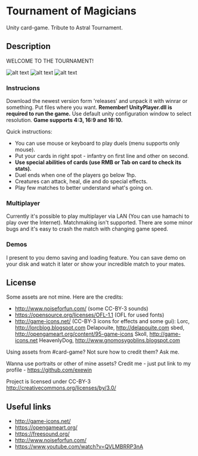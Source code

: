 # Tournament of Magicians

Unity card-game. Tribute to Astral Tournament.

## Description

WELCOME TO THE TOURNAMENT!

![alt text](https://github.com/exewin/card-game/blob/master/prev1.png)
![alt text](https://github.com/exewin/card-game/blob/master/prev2.png)
![alt text](https://github.com/exewin/card-game/blob/master/prev3.png)


### Instrucions


  Download the newest version form 'releases' and unpack it with winrar or something. Put files where you want. 
**Remember! UnityPlayer.dll is required to run the game.**
Use default unity configuration window to select resolution.
**Game supports 4:3, 16:9 and 16:10.**

Quick instructions:
* You can use mouse or keyboard to play duels (menu supports only mouse).
* Put your cards in right spot - infantry on first line and other on second.
* **Use special abilities of cards (use RMB or Tab on card to check its stats).**
* Duel ends when one of the players go below 1hp.
* Creatures can attack, heal, die and do special effects.
* Play few matches to better understand what's going on.


### Multiplayer

  Currently it's possible to play multiplayer via LAN (You can use hamachi to play over the Internet). Matchmaking isn't supported. There are some minor bugs and it's easy to crash the match with changing game speed. 

### Demos

  I present to you demo saving and loading feature. You can save demo on your disk and watch it later or show your incredible match to your mates.

## License

  Some assets are not mine. Here are the credits:
* http://www.noiseforfun.com/ (some CC-BY-3 sounds)
* https://opensource.org/licenses/OFL-1.1 (OFL for used fonts)
* http://game-icons.net/ (CC-BY-3 icons for effects and some gui):
Lorc, http://lorcblog.blogspot.com
Delapouite, http://delapouite.com
sbed, http://opengameart.org/content/95-game-icons
Skoll, http://game-icons.net
HeavenlyDog, http://www.gnomosygoblins.blogspot.com

Using assets from #card-game? Not sure how to credit them? Ask me.

Wanna use portraits or other of mine assets? Credit me - just put link to my profile - https://github.com/exewin

Project is licensed under CC-BY-3 http://creativecommons.org/licenses/by/3.0/


## Useful links

* http://game-icons.net/
* https://opengameart.org/
* https://freesound.org/
* http://www.noiseforfun.com/
* https://www.youtube.com/watch?v=QVLMBRRP3nA
